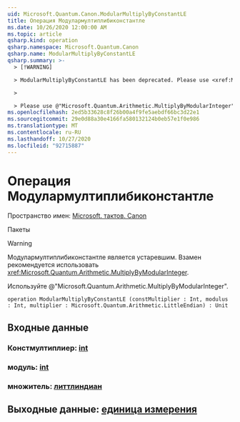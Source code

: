 ```yaml
---
uid: Microsoft.Quantum.Canon.ModularMultiplyByConstantLE
title: Операция Модулармултиплибиконстантле
ms.date: 10/26/2020 12:00:00 AM
ms.topic: article
qsharp.kind: operation
qsharp.namespace: Microsoft.Quantum.Canon
qsharp.name: ModularMultiplyByConstantLE
qsharp.summary: >-
  > [!WARNING]

  > ModularMultiplyByConstantLE has been deprecated. Please use <xref:Microsoft.Quantum.Arithmetic.MultiplyByModularInteger> instead.

  >

  > Please use @"Microsoft.Quantum.Arithmetic.MultiplyByModularInteger".
ms.openlocfilehash: 2ed5b33628c8f26b00a4f9fe5aebdf66bc3d22e1
ms.sourcegitcommit: 29e0d88a30e4166fa580132124b0eb57e1f0e986
ms.translationtype: MT
ms.contentlocale: ru-RU
ms.lasthandoff: 10/27/2020
ms.locfileid: "92715887"
---
```

# <a name="modularmultiplybyconstantle-operation"></a>Операция Модулармултиплибиконстантле

Пространство имен: [Microsoft. тактов. Canon](xref:Microsoft.Quantum.Canon)

Пакеты [](https://nuget.org/packages/)


> [!WARNING]
> Модулармултиплибиконстантле является устаревшим. Взамен рекомендуется использовать <xref:Microsoft.Quantum.Arithmetic.MultiplyByModularInteger>.
>
> Используйте @"Microsoft.Quantum.Arithmetic.MultiplyByModularInteger".



```qsharp
operation ModularMultiplyByConstantLE (constMultiplier : Int, modulus : Int, multiplier : Microsoft.Quantum.Arithmetic.LittleEndian) : Unit
```


## <a name="input"></a>Входные данные

### <a name="constmultiplier--int"></a>Констмултиплиер: [int](xref:microsoft.quantum.lang-ref.int)




### <a name="modulus--int"></a>модуль: [int](xref:microsoft.quantum.lang-ref.int)




### <a name="multiplier--littleendian"></a>множитель: [литтлиндиан](xref:Microsoft.Quantum.Arithmetic.LittleEndian)





## <a name="output--unit"></a>Выходные данные: [единица измерения](xref:microsoft.quantum.lang-ref.unit)

